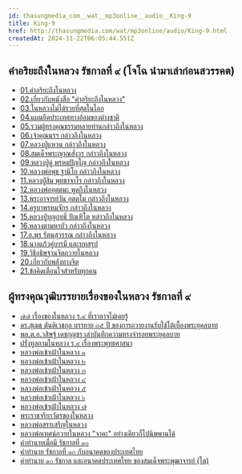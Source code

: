 ```yaml
---
id: thasungmedia_com__wat__mp3online__audio__King-9
title: King-9
href: http://thasungmedia.com/wat/mp3online/audio/King-9.html
createdAt: 2024-11-22T06:05:44.551Z
---
```


## คำอริยะถึงในหลวง รัชกาลที่ ๙ (โจโฉ นำมาเล่าก่อนสวรรคต)

- [01.คำอริยะถึงในหลวง](https://ia902600.us.archive.org/23/items/jzkari/01.KAri64.mp3)
- [02.เกี่ยวกับหนังสือ "คำอริยะถึงในหลวง"](https://ia902600.us.archive.org/23/items/jzkari/02.KAri64.mp3)
- [03.ในหลวงไม่ได้รวยที่สุดในโลก](https://ia902600.us.archive.org/23/items/jzkari/03.KAri64.mp3)
- [04.แผนยึดประเทศทางอ้อมของต่างชาติ](https://ia902600.us.archive.org/23/items/jzkari/04.KAri64.mp3)
- [05.รวมผู้ทรงคุณธรรมหลายท่านกล่าวถึงในหลวง](https://ia902600.us.archive.org/23/items/jzkari/05.KAri64.mp3)
- [06.เจ้าคุณนรฯ กล่าวถึงในหลวง](https://ia902600.us.archive.org/23/items/jzkari/06.KAri64.mp3)
- [07.หลวงปู่แหวน กล่าวถึงในหลวง](https://ia902600.us.archive.org/23/items/jzkari/07.KAri64.mp3)
- [08.สมเด็จพระญาณสังวร กล่าวถึงในหลวง](https://ia902600.us.archive.org/23/items/jzkari/08.KAri64.mp3)
- [09.หลวงปู่ดู่ พรหมปัญโญ กล่าวถึงในหลวง](https://ia902600.us.archive.org/23/items/jzkari/09.KAri64.mp3)
- [10.หลวงพ่อพุธ ฐานิโย กล่าวถึงในหลวง](https://ia902600.us.archive.org/23/items/jzkari/10.KAri64.mp3)
- [11.หลวงปู่สิม พุทธาจาโร กล่าวถึงในหลวง](https://ia902600.us.archive.org/23/items/jzkari/11.KAri64.mp3)
- [12.หลวงพ่ออุตตมะ พูดถึงในหลวง](https://ia902600.us.archive.org/23/items/jzkari/12.KAri64.mp3)
- [13.พระอาจารย์วัน อุตตโม กล่าวถึงในหลวง](https://ia902600.us.archive.org/23/items/jzkari/13.KAri64.mp3)
- [14.ครูบาพรหมจักร กล่าวถึงในหลวง](https://ia902600.us.archive.org/23/items/jzkari/14.KAri64.mp3)
- [15.หลวงปู่บุญฤทธิ์ ปัณฑิโต หล่าวถึงในหลวง](https://ia902600.us.archive.org/23/items/jzkari/15.KAri64.mp3)
- [16.หลวงตามหาบัว กล่าวถึงในหลวง](https://ia902600.us.archive.org/23/items/jzkari/16.KAri64.mp3)
- [17.อ.พร รัตนสุวรรณ กล่าวถึงในหลวง](https://ia902600.us.archive.org/23/items/jzkari/17.KAri64.mp3)
- [18.นางแก้วคู่บารมี และบทสรุป](https://ia902600.us.archive.org/23/items/jzkari/18.KAri64.mp3)
- [19.วิธีอธิษฐานจิตถวายในหลวง](https://ia902600.us.archive.org/23/items/jzkari/19.KAri64.mp3)
- [20.เกี่ยวกับพลังทางจิต](https://ia902600.us.archive.org/23/items/jzkari/20.KAri64.mp3)
- [21.ข้อคิดเตือนใจสำหรับทุกคน](https://ia902600.us.archive.org/23/items/jzkari/21.KAri64.mp3)

## ผู้ทรงคุณวุฒิบรรยายเรื่องของในหลวง รัชกาลที่ ๙

- [๗๗ เรื่องของในหลวง ร.๙ ที่เราอาจไม่เคยรู้](https://ia601504.us.archive.org/15/items/King9_thasung/77%20%E0%B9%80%E0%B8%A3%E0%B8%B7%E0%B9%88%E0%B8%AD%E0%B8%87%E0%B8%82%E0%B8%AD%E0%B8%87%E0%B9%83%E0%B8%99%E0%B8%AB%E0%B8%A5%E0%B8%A7%E0%B8%87%20%E0%B8%97%E0%B8%B5%E0%B9%88%E0%B9%80%E0%B8%A3%E0%B8%B2%E0%B8%AD%E0%B8%B2%E0%B8%88%E0%B9%84%E0%B8%A1%E0%B9%88%E0%B9%80%E0%B8%84%E0%B8%A2%E0%B8%A3%E0%B8%B9%E0%B9%89.mp3)
- [ดร.สุเมธ ตันติเวชกุล บรรยาย ๓๕ ปี ของการถวายงานรับใช้ใต้เบื้องพระยุคลบาท](https://ia601504.us.archive.org/15/items/King9_thasung/%E0%B8%94%E0%B8%A3.%E0%B8%AA%E0%B8%B8%E0%B9%80%E0%B8%A1%E0%B8%98%20%E0%B8%9A%E0%B8%A3%E0%B8%A3%E0%B8%A2%E0%B8%B2%E0%B8%A2%2035%20%E0%B8%9B%E0%B8%B5%20%E0%B8%82%E0%B8%AD%E0%B8%87%E0%B8%81%E0%B8%B2%E0%B8%A3%E0%B8%96%E0%B8%A7%E0%B8%B2%E0%B8%A2%E0%B8%87%E0%B8%B2%E0%B8%99%E0%B8%A3%E0%B8%B1%E0%B8%9A%E0%B9%83%E0%B8%8A%E0%B9%89%E0%B9%83%E0%B8%95%E0%B9%89%E0%B9%80%E0%B8%9A%E0%B8%B7%E0%B9%89%E0%B8%AD%E0%B8%87%E0%B8%9E%E0%B8%A3%E0%B8%B0%E0%B8%A2%E0%B8%B8%E0%B8%84%E0%B8%A5%E0%B8%9A%E0%B8%B2%E0%B8%97.mp3)
- [พล.ต.อ.วสิษฐ์ เดชกุญชร เล่าบันทึกความทรงจำรอยพระยุคลบาท](https://ia601504.us.archive.org/15/items/King9_thasung/%E0%B8%A7%E0%B8%AA%E0%B8%B4%E0%B8%A9%E0%B8%90%E0%B9%8C%20%E0%B9%80%E0%B8%94%E0%B8%8A%E0%B8%81%E0%B8%B8%E0%B8%8D%E0%B8%8A%E0%B8%A3%20%E0%B9%80%E0%B8%A5%E0%B9%88%E0%B8%B2%E0%B8%9A%E0%B8%B1%E0%B8%99%E0%B8%97%E0%B8%B6%E0%B8%81%E0%B8%84%E0%B8%A7%E0%B8%B2%E0%B8%A1%E0%B8%97%E0%B8%A3%E0%B8%87%E0%B8%88%E0%B8%B3%E0%B8%A3%E0%B8%AD%E0%B8%A2%E0%B8%9E%E0%B8%A3%E0%B8%B0%E0%B8%A2%E0%B8%B8%E0%B8%84%E0%B8%A5%E0%B8%9A%E0%B8%B2%E0%B8%97.mp3)
- [ฝรั่งทูลถามในหลวง ร.๙ เรื่องพระพุทธศาสนา](https://ia601504.us.archive.org/15/items/King9_thasung/mp3.ogg)
- [หลวงพ่อเข้าเฝ้าในหลวง ๑](http://www.tamma.info/%E0%B8%98%E0%B8%A3%E0%B8%A3%E0%B8%A1%E0%B8%B0%E0%B8%AB%E0%B8%A5%E0%B8%A7%E0%B8%87%E0%B8%9E%E0%B9%88%E0%B8%AD%E0%B8%A4%E0%B8%B2%E0%B8%A9%E0%B8%B5%E0%B8%A5%E0%B8%B4%E0%B8%87%E0%B8%94%E0%B8%B3/16kbps/%E0%B8%8F.%E0%B8%9B%E0%B8%81%E0%B8%B4%E0%B8%93%E0%B8%81%E0%B8%98%E0%B8%A3%E0%B8%A3%E0%B8%A1/09-%E0%B8%A4%E0%B8%B2%E0%B8%A9%E0%B8%B5%E0%B8%AA%E0%B8%AD%E0%B8%99%E0%B8%A5%E0%B8%B9%E0%B8%81%E0%B8%A0%E0%B8%B2%E0%B8%84%E0%B9%83%E0%B8%95%E0%B9%89/01.%E0%B9%80%E0%B8%82%E0%B9%89%E0%B8%B2%E0%B9%80%E0%B8%9D%E0%B9%89%E0%B8%B2%E0%B9%83%E0%B8%99%E0%B8%AB%E0%B8%A5%E0%B8%A7%E0%B8%87@17%20%E0%B9%80%E0%B8%A1%E0%B8%A9%E0%B8%B2%E0%B8%A2%E0%B8%99%202521.mp3)
- [หลวงพ่อเข้าเฝ้าในหลวง ๒](http://www.tamma.info/%E0%B8%98%E0%B8%A3%E0%B8%A3%E0%B8%A1%E0%B8%B0%E0%B8%AB%E0%B8%A5%E0%B8%A7%E0%B8%87%E0%B8%9E%E0%B9%88%E0%B8%AD%E0%B8%A4%E0%B8%B2%E0%B8%A9%E0%B8%B5%E0%B8%A5%E0%B8%B4%E0%B8%87%E0%B8%94%E0%B8%B3/16kbps/%E0%B8%8F.%E0%B8%9B%E0%B8%81%E0%B8%B4%E0%B8%93%E0%B8%81%E0%B8%98%E0%B8%A3%E0%B8%A3%E0%B8%A1/09-%E0%B8%A4%E0%B8%B2%E0%B8%A9%E0%B8%B5%E0%B8%AA%E0%B8%AD%E0%B8%99%E0%B8%A5%E0%B8%B9%E0%B8%81%E0%B8%A0%E0%B8%B2%E0%B8%84%E0%B9%83%E0%B8%95%E0%B9%89/02.%E0%B9%80%E0%B8%82%E0%B9%89%E0%B8%B2%E0%B9%80%E0%B8%9D%E0%B9%89%E0%B8%B2%E0%B9%83%E0%B8%99%E0%B8%AB%E0%B8%A5%E0%B8%A7%E0%B8%87%20(%E0%B8%95%E0%B9%88%E0%B8%AD).mp3)
- [หลวงพ่อเข้าเฝ้าในหลวง ๓](http://www.tamma.info/%E0%B8%98%E0%B8%A3%E0%B8%A3%E0%B8%A1%E0%B8%B0%E0%B8%AB%E0%B8%A5%E0%B8%A7%E0%B8%87%E0%B8%9E%E0%B9%88%E0%B8%AD%E0%B8%A4%E0%B8%B2%E0%B8%A9%E0%B8%B5%E0%B8%A5%E0%B8%B4%E0%B8%87%E0%B8%94%E0%B8%B3/16kbps/%E0%B8%8F.%E0%B8%9B%E0%B8%81%E0%B8%B4%E0%B8%93%E0%B8%81%E0%B8%98%E0%B8%A3%E0%B8%A3%E0%B8%A1/09-%E0%B8%A4%E0%B8%B2%E0%B8%A9%E0%B8%B5%E0%B8%AA%E0%B8%AD%E0%B8%99%E0%B8%A5%E0%B8%B9%E0%B8%81%E0%B8%A0%E0%B8%B2%E0%B8%84%E0%B9%83%E0%B8%95%E0%B9%89/03.%E0%B9%80%E0%B8%82%E0%B9%89%E0%B8%B2%E0%B9%80%E0%B8%9D%E0%B9%89%E0%B8%B2%E0%B9%83%E0%B8%99%E0%B8%AB%E0%B8%A5%E0%B8%A7%E0%B8%87%20(%E0%B8%95%E0%B9%88%E0%B8%AD).mp3)
- [หลวงพ่อเข้าเฝ้าในหลวง ๔](http://www.tamma.info/%E0%B8%98%E0%B8%A3%E0%B8%A3%E0%B8%A1%E0%B8%B0%E0%B8%AB%E0%B8%A5%E0%B8%A7%E0%B8%87%E0%B8%9E%E0%B9%88%E0%B8%AD%E0%B8%A4%E0%B8%B2%E0%B8%A9%E0%B8%B5%E0%B8%A5%E0%B8%B4%E0%B8%87%E0%B8%94%E0%B8%B3/16kbps/%E0%B8%8F.%E0%B8%9B%E0%B8%81%E0%B8%B4%E0%B8%93%E0%B8%81%E0%B8%98%E0%B8%A3%E0%B8%A3%E0%B8%A1/09-%E0%B8%A4%E0%B8%B2%E0%B8%A9%E0%B8%B5%E0%B8%AA%E0%B8%AD%E0%B8%99%E0%B8%A5%E0%B8%B9%E0%B8%81%E0%B8%A0%E0%B8%B2%E0%B8%84%E0%B9%83%E0%B8%95%E0%B9%89/04.%E0%B9%80%E0%B8%82%E0%B9%89%E0%B8%B2%E0%B9%80%E0%B8%9D%E0%B9%89%E0%B8%B2%E0%B9%83%E0%B8%99%E0%B8%AB%E0%B8%A5%E0%B8%A7%E0%B8%87%20(%E0%B8%95%E0%B9%88%E0%B8%AD).mp3)
- [หลวงพ่อเข้าเฝ้าในหลวง ๕](http://thasungmedia.com/wat/mp3/king_21-2-22_A.mp3)
- [หลวงพ่อเข้าเฝ้าในหลวง ๖](http://thasungmedia.com/wat/mp3/king_21-2-22_B.mp3)
- [หลวงพ่อเข้าเฝ้าในหลวง ๗](http://thasungmedia.com/wat/mp3/king_bansailom_12-10-20_A-B.mp3)
- [พระราชจริยาวัตรของในหลวง](http://www.tamma.info/%E0%B8%98%E0%B8%A3%E0%B8%A3%E0%B8%A1%E0%B8%B0%E0%B8%AB%E0%B8%A5%E0%B8%A7%E0%B8%87%E0%B8%9E%E0%B9%88%E0%B8%AD%E0%B8%A4%E0%B8%B2%E0%B8%A9%E0%B8%B5%E0%B8%A5%E0%B8%B4%E0%B8%87%E0%B8%94%E0%B8%B3/16kbps/%E0%B8%8F.%E0%B8%9B%E0%B8%81%E0%B8%B4%E0%B8%93%E0%B8%81%E0%B8%98%E0%B8%A3%E0%B8%A3%E0%B8%A1/09-%E0%B8%A4%E0%B8%B2%E0%B8%A9%E0%B8%B5%E0%B8%AA%E0%B8%AD%E0%B8%99%E0%B8%A5%E0%B8%B9%E0%B8%81%E0%B8%A0%E0%B8%B2%E0%B8%84%E0%B9%83%E0%B8%95%E0%B9%89/05.%E0%B8%9E%E0%B8%A3%E0%B8%B0%E0%B8%A3%E0%B8%B2%E0%B8%8A%E0%B8%88%E0%B8%A3%E0%B8%B4%E0%B8%A2%E0%B8%B2%E0%B8%A7%E0%B8%B1%E0%B8%95%E0%B8%A3%E0%B8%82%E0%B8%AD%E0%B8%87%E0%B9%83%E0%B8%99%E0%B8%AB%E0%B8%A5%E0%B8%A7%E0%B8%87@20%20%E0%B9%80%E0%B8%A1%E0%B8%A9%E0%B8%B2%E0%B8%A2%E0%B8%99%202521.mp3)
- [หลวงพ่อสรรเสริญในหลวง](https://ia601504.us.archive.org/15/items/King9_thasung/%E0%B8%AB%E0%B8%A5%E0%B8%A7%E0%B8%87%E0%B8%9E%E0%B9%88%E0%B8%AD%E0%B8%A4%E0%B8%B2%E0%B8%A9%E0%B8%B5%E0%B8%A5%E0%B8%B4%E0%B8%87%E0%B8%94%E0%B8%B3%E0%B8%AA%E0%B8%A3%E0%B8%A3%E0%B9%80%E0%B8%AA%E0%B8%A3%E0%B8%B4%E0%B8%8D%E0%B9%83%E0%B8%99%E0%B8%AB%E0%B8%A5%E0%B8%A7%E0%B8%87.mp3)
- [หลวงพ่อเทศน์ถวายในหลวง "จาคะ" อย่างเดียวก็ไปนิพพานได้](https://ia601504.us.archive.org/15/items/King9_thasung/262519.mp3)
- [คำทำนายเมื่อมี รัชกาลที่ ๑๐](https://ia601504.us.archive.org/15/items/King9_thasung/%E0%B8%84%E0%B8%B3%E0%B8%97%E0%B8%B3%E0%B8%99%E0%B8%B2%E0%B8%A2%E0%B9%80%E0%B8%A1%E0%B8%B7%E0%B9%88%E0%B8%AD%E0%B8%A1%E0%B8%B5%E0%B8%A3%E0%B8%B1%E0%B8%8A%E0%B8%81%E0%B8%B2%E0%B8%A5%E0%B8%97%E0%B8%B5%E0%B9%88%E0%B9%91%E0%B9%90.mp3)
- [คำทำนาย รัชกาลที่ ๑๐ กับอนาคตของประเทศไทย](https://ia801504.us.archive.org/15/items/King9_thasung/10.mp3)
- [คำทำนาย ๑๐ รัชกาล และอนาคตประเทศไทย ของสมเด็จพระพุฒาจารย์ (โต)](https://ia601504.us.archive.org/15/items/King9_thasung/%E0%B8%84%E0%B8%B3%E0%B8%97%E0%B8%B3%E0%B8%99%E0%B8%B2%E0%B8%A2%2010%20%E0%B8%A3%E0%B8%B1%E0%B8%8A%E0%B8%81%E0%B8%B2%E0%B8%A5%20%E0%B9%81%E0%B8%A5%E0%B8%B0%E0%B8%AD%E0%B8%99%E0%B8%B2%E0%B8%84%E0%B8%95%E0%B8%9B%E0%B8%A3%E0%B8%B0%E0%B9%80%E0%B8%97%E0%B8%A8%E0%B9%84%E0%B8%97%E0%B8%A2%20%E0%B8%82%E0%B8%AD%E0%B8%87%E0%B8%AA%E0%B8%A1%E0%B9%80%E0%B8%94%E0%B9%87%E0%B8%88%E0%B8%9E%E0%B8%A3%E0%B8%B0%E0%B8%9E%E0%B8%B8%E0%B8%92%E0%B8%B2%E0%B8%88%E0%B8%B2%E0%B8%A3%E0%B8%A2%E0%B9%8C%20(%E0%B9%82%E0%B8%95)%20(Ver.%E0%B9%83%E0%B8%AB%E0%B8%A1%E0%B9%88).mp3)
